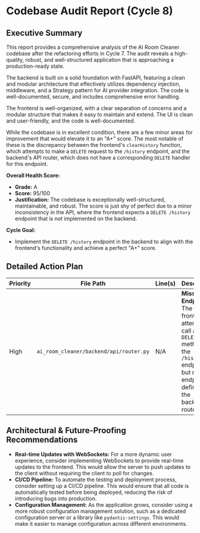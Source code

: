 # Codebase Audit Report (Cycle 8)

## Executive Summary

This report provides a comprehensive analysis of the AI Room Cleaner codebase after the refactoring efforts in Cycle 7. The audit reveals a high-quality, robust, and well-structured application that is approaching a production-ready state.

The backend is built on a solid foundation with FastAPI, featuring a clean and modular architecture that effectively utilizes dependency injection, middleware, and a Strategy pattern for AI provider integration. The code is well-documented, secure, and includes comprehensive error handling.

The frontend is well-organized, with a clear separation of concerns and a modular structure that makes it easy to maintain and extend. The UI is clean and user-friendly, and the code is well-documented.

While the codebase is in excellent condition, there are a few minor areas for improvement that would elevate it to an "A+" score. The most notable of these is the discrepancy between the frontend's `clearHistory` function, which attempts to make a `DELETE` request to the `/history` endpoint, and the backend's API router, which does not have a corresponding `DELETE` handler for this endpoint.

**Overall Health Score:**
- **Grade:** A
- **Score:** 95/100
- **Justification:** The codebase is exceptionally well-structured, maintainable, and robust. The score is just shy of perfect due to a minor inconsistency in the API, where the frontend expects a `DELETE /history` endpoint that is not implemented on the backend.

**Cycle Goal:**
- Implement the `DELETE /history` endpoint in the backend to align with the frontend's functionality and achieve a perfect "A+" score.

## Detailed Action Plan

| Priority | File Path | Line(s) | Description | Suggested Solution |
| --- | --- | --- | --- | --- |
| High | `ai_room_cleaner/backend/api/router.py` | N/A | **Missing Endpoint:** The frontend attempts to call a `DELETE` method on the `/history` endpoint, but no such endpoint is defined in the backend router. | Implement a `DELETE /history` endpoint that calls the `history_service.clear_history()` method. |

## Architectural & Future-Proofing Recommendations

- **Real-time Updates with WebSockets:** For a more dynamic user experience, consider implementing WebSockets to provide real-time updates to the frontend. This would allow the server to push updates to the client without requiring the client to poll for changes.
- **CI/CD Pipeline:** To automate the testing and deployment process, consider setting up a CI/CD pipeline. This would ensure that all code is automatically tested before being deployed, reducing the risk of introducing bugs into production.
- **Configuration Management:** As the application grows, consider using a more robust configuration management solution, such as a dedicated configuration server or a library like `pydantic-settings`. This would make it easier to manage configuration across different environments.